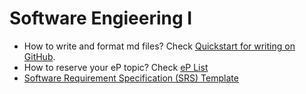 # Software Engieering I 

- How to write and format md files? Check [Quickstart for writing on GitHub](https://docs.github.com/en/get-started/writing-on-github/getting-started-with-writing-and-formatting-on-github/quickstart-for-writing-on-github).
- How to reserve your eP topic? Check [eP List](eP.md)
- [Software Requirement Specification (SRS) Template](srs.md)
